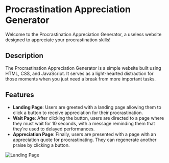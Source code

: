 # Procrastination Appreciation Generator

Welcome to the Procrastination Appreciation Generator, a useless website designed to appreciate your procrastination skills!

## Description

The Procrastination Appreciation Generator is a simple website built using HTML, CSS, and JavaScript. It serves as a light-hearted distraction for those moments when you just need a break from more important tasks.

## Features

- **Landing Page**: Users are greeted with a landing page allowing them to click a button to receive appreciation for their procrastination.
- **Wait Page**: After clicking the button, users are directed to a page where they must wait for 10 seconds, with a message reminding them that they're used to delayed performances.
- **Appreciation Page**: Finally, users are presented with a page with an appreciation quote for procrastinating. They can regenerate another praise by clicking a button.

![Landing Page]([image_url](https://github.com/SravaniSingani/HTTP5214/assets/144629277/6afb5c31-0f12-408e-a76f-6473bcc59da6)https://github.com/SravaniSingani/HTTP5214/assets/144629277/6afb5c31-0f12-408e-a76f-6473bcc59da6)
